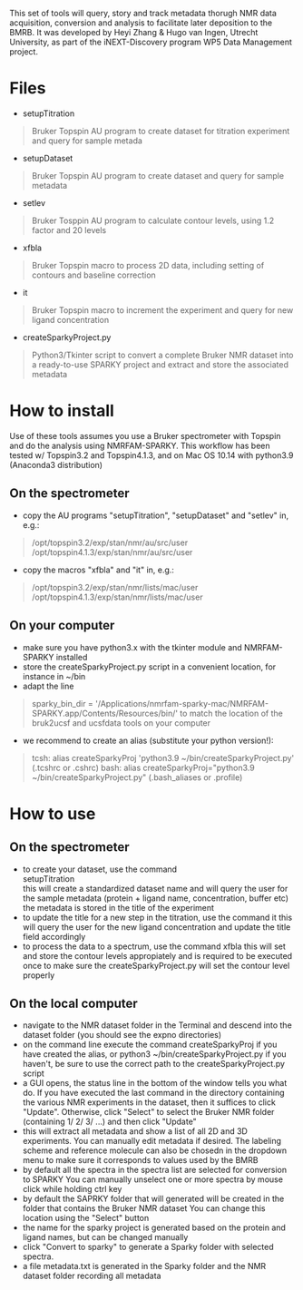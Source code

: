 This set of tools will query, story and track metadata thorugh NMR data acquisition, conversion and analysis to facilitate later deposition to the BMRB.
It was developed by Heyi Zhang & Hugo van Ingen, Utrecht University, as part of the iNEXT-Discovery program WP5 Data Management project.

# Files
- setupTitration
> Bruker Topspin AU program to create dataset for titration experiment and query for sample metada        
- setupDataset
> Bruker Topspin AU program to create dataset and query for sample metadata
- setlev
> Bruker Tosppin AU program to calculate contour levels, using 1.2 factor and 20 levels
- xfbla
> Bruker Topspin macro to process 2D data, including setting of contours and baseline correction
- it
> Bruker Topspin macro to increment the experiment and query for new ligand concentration
- createSparkyProject.py
> Python3/Tkinter script to convert a complete Bruker NMR dataset into a ready-to-use SPARKY project and extract and store the associated metadata 

# How to install
Use of these tools assumes you use a Bruker spectrometer with Topspin and do the analysis using NMRFAM-SPARKY.
This workflow has been tested w/ Topspin3.2 and Topspin4.1.3, and on Mac OS 10.14 with python3.9 (Anaconda3 distribution)

## On the spectrometer
- copy the AU programs "setupTitration", "setupDataset" and "setlev" in, e.g.:
> /opt/topspin3.2/exp/stan/nmr/au/src/user  
> /opt/topspin4.1.3/exp/stan/nmr/au/src/user
- copy the macros "xfbla" and "it" in, e.g.:
> /opt/topspin3.2/exp/stan/nmr/lists/mac/user  
> /opt/topspin4.1.3/exp/stan/nmr/lists/mac/user

## On your computer
- make sure you have python3.x with the tkinter module and NMRFAM-SPARKY installed
- store the createSparkyProject.py script in a convenient location, for instance in ~/bin
- adapt the line 
> sparky_bin_dir = '/Applications/nmrfam-sparky-mac/NMRFAM-SPARKY.app/Contents/Resources/bin/'
to match the location of the bruk2ucsf and ucsfdata tools on your computer
- we recommend to create an alias (substitute your python version!):
> tcsh: alias createSparkyProj 'python3.9 ~/bin/createSparkyProject.py'  (.tcshrc or .cshrc)
> bash: alias createSparkyProj="python3.9 ~/bin/createSparkyProject.py"  (.bash_aliases or .profile)

# How to use

## On the spectrometer
- to create your dataset, use the command        
    setupTitration            
    this will create a standardized dataset name and will query the user for the sample metadata (protein + ligand name, concentration, buffer etc)
    the metadata is stored in the title of the experiment
- to update the title for a new step in the titration, use the command
        it
   this will query the user for the new ligand concentration and update the title field accordingly
- to process the data to a spectrum, use the command
        xfbla
  this will set and store the contour levels appropiately and is required to be executed once to make sure the createSparkyProject.py will set the contour level properly

## On the local computer
- navigate to the NMR dataset folder in the Terminal and descend into the dataset folder (you should see the expno directories)
- on the command line execute the command
        createSparkyProj
  if you have created the alias, or
         python3 ~/bin/createSparkyProject.py
  if you haven't, be sure to use the correct path to the createSparkyProject.py script
- a GUI opens, the status line in the bottom of the window tells you what do.
  If you have executed the last command in the directory containing the various NMR experiments in the dataset,
  then it suffices to click "Update". Otherwise, click "Select" to select the Bruker NMR folder (containing 1/ 2/ 3/ ...) and then click "Update"
- this will extract all metadata and show a list of all 2D and 3D experiments.
  You can manually edit metadata if desired.
  The labeling scheme and reference molecule can also be chosedn in the dropdown menu to make sure it corresponds to values used by the BMRB 
- by default all the spectra in the spectra list are selected for conversion to SPARKY
	You can manually unselect one or more spectra by mouse click while holding ctrl key 
- by default the SAPRKY folder that will generated will be created in the folder that contains the Bruker NMR dataset
	You can change this location using the "Select" button
- the name for the sparky project is generated based on the protein and ligand names, but can be changed manually
- click "Convert to sparky" to generate a Sparky folder with selected spectra.
- a file metadata.txt is generated in the Sparky folder and the NMR dataset folder recording all metadata




 
